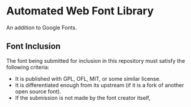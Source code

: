 # Automated Web Font Library

An addition to Google Fonts.


## Font Inclusion

The font being submitted for inclusion in this repository must satisfy the following criteria:

- It is published with GPL, OFL, MIT, or some similar license.
- It is differentiated enough from its upstream (if it is a fork of another open source font).
- If the submission is not made by the font creator itself,

